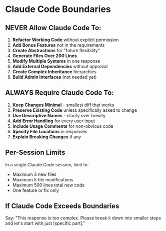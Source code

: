 # Claude Code Boundaries

## NEVER Allow Claude Code To:

1. **Refactor Working Code** without explicit permission
2. **Add Bonus Features** not in the requirements
3. **Create Abstractions** for "future flexibility"
4. **Generate Files Over 200 Lines**
5. **Modify Multiple Systems** in one response
6. **Add External Dependencies** without approval
7. **Create Complex Inheritance** hierarchies
8. **Build Admin Interfaces** (not needed yet)

## ALWAYS Require Claude Code To:

1. **Keep Changes Minimal** - smallest diff that works
2. **Preserve Existing Code** unless specifically asked to change
3. **Use Descriptive Names** - clarity over brevity
4. **Add Error Handling** for every user input
5. **Include Usage Comments** for non-obvious code
6. **Specify File Locations** in responses
7. **Explain Breaking Changes** if any

## Per-Session Limits

In a single Claude Code session, limit to:
- Maximum 3 new files
- Maximum 5 file modifications  
- Maximum 500 lines total new code
- One feature or fix only

## If Claude Code Exceeds Boundaries

Say: "This response is too complex. Please break it down into smaller steps and let's start with just [specific part]."